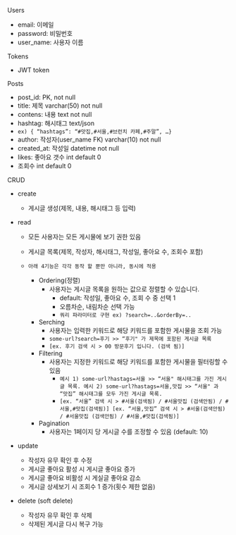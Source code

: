 Users

- email: 이메일
- password: 비밀번호
- user_name: 사용자 이름

Tokens

- JWT token

Posts

- post_id: PK, not null
- title: 제목 varchar(50) not null
- contens: 내용 text not null
- hashtag: 해시태그 text/json
- `ex) { “hashtags”: “#맛집,#서울,#브런치 카페,#주말”, …} `
- author: 작성자(user_name FK) varchar(10) not null
- created_at: 작성일 datetime not null
- likes: 좋아요 갯수 int default 0
- 조회수 int default 0

CRUD

- create

  - 게시글 생성(제목, 내용, 해시태그 등 입력)

- read

  - 모든 사용자는 모든 게시물에 보기 권한 있음
  - 게시글 목록(제목, 작성자, 해시태그, 작성일, 좋아요 수, 조회수 포함)

  - `아래 4기능은 각각 동작 할 뿐만 아니라, 동시에 적용`
    - Ordering(정렬)
      - 사용자는 게시글 목록을 원하는 값으로 정렬할 수 있습니다.
        - default: 작성일, 좋아요 수, 조회 수 중 선택 1
        - 오름차순, 내림차순 선택 가능
        - `쿼리 파라미터로 구현 ex) ?search=..&orderBy=.. `
    - Serching
      - 사용자는 입력한 키워드로 해당 키워드를 포함한 게시물을 조회 가능
      - `some-url?search=후기 >> “후기" 가 제목에 포함된 게시글 목록`
      - `[ex. 후기 검색 시 > 00 방문후기 입니다. (검색 됨)]`
    - Filtering
      - 사용자는 지정한 키워드로 해당 키워드를 포함한 게시물을 필터링할 수 있음
        - `예시 1) some-url?hastags=서울 >> “서울" 해시태그를 가진 게시글 목록. 예시 2) some-url?hastags=서울,맛집 >> “서울" 과 “맛집” 해시태그를 모두 가진 게시글 목록. `
        - `[ex. “서울” 검색 시 > #서울(검색됨) / #서울맛집 (검색안됨) / #서울,#맛집(검색됨)] [ex. “서울,맛집” 검색 시 > #서울(검색안됨) / #서울맛집 (검색안됨) / #서울,#맛집(검색됨)]`
    - Pagination
      - 사용자는 1페이지 당 게시글 수를 조정할 수 있음 (default: 10)

- update

  - 작성자 유무 확인 후 수정
  - 게시글 좋아요 활성 시 게시글 좋아요 증가
  - 게시글 좋아요 비활성 시 게실글 좋아요 감소
  - 게시글 상세보기 시 조회수 1 증가(횟수 제한 없음)

- delete (soft delete)
  - 작성자 유무 확인 후 삭제
  - 삭제된 게시글 다시 복구 가능
